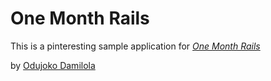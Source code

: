 # One Month Rails

This is a pinteresting sample application for [*One Month Rails*](http://onemonthrails.com)

by [Odujoko Damilola]()